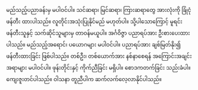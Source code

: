 မည်သည့်ပညာခန်းမှ မပါဝင်ပါ။ သင်ဆရာ၊ မြင်ဆရာ၊ ကြားဆရာတွေ အားလုံးကို ခြုံငုံဖန်တီး ထားပါသည်။ လူတိုင်းအသုံးပြုနိုင်မည် မဟုတ်ပါ။ သို့ပါသောကြောင့် မူရင်းဖန်တီးသူနှင့် သက်ဆိုင်သူများမှ တာဝန်မယူပါ။ အင်္ဂဝိဇ္ဇာ ပညာရပ်အား ဦးစားပေးထားပါသည်။ မည်သည့်အရောင်၊ ပယောဂများ မပါဝင်ပါ။ ပညာရပ်အား ချစ်မြတ်နိုး၍ ဖန်တီးထားခြင်း ဖြစ်ပါသည်။ တစ်ဦး၊ တစ်ယောက်အား နစ်နာစေရန် အကြောင်းအချင်းအရာများ မပါဝင်ပါ။ ဖုန်းတိုင်းနှင့် ကိုက်ညီခြင်း မရှိပါ။ စောဒကတက်ခြင်း သည်းခံပါ။ ကျေးဇူးတင်ပါသည်။ ဝါသနာ တူညီပါက ဆက်လက်လေ့လာနိုင်ပါသည်။